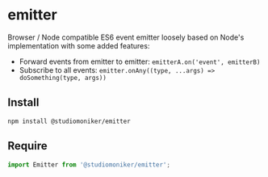 # emitter

Browser / Node compatible ES6 event emitter loosely based on Node's implementation with some added features:

- Forward events from emitter to emitter: `emitterA.on('event', emitterB)`
- Subscribe to all events: `emitter.onAny((type, ...args) => doSomething(type, args))`

## Install ##

```
npm install @studiomoniker/emitter
```

## Require ##

```javascript
import Emitter from '@studiomoniker/emitter';
```
